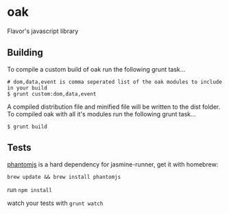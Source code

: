 oak
===

Flavor's javascript library

Building
-------
To compile a custom build of oak run the following grunt task...

    # dom,data,event is comma seperated list of the oak modules to include in your build
    $ grunt custom:dom,data,event

A compiled distribution file and minified file will be written to the dist folder. To compiled oak with all it's modules run the following grunt task...

    $ grunt build

Tests
-----

[phantomjs](http://phantomjs.org/) is a hard dependency for jasmine-runner, get it with homebrew:

    brew update && brew install phantomjs

run `npm install`

watch your tests with `grunt watch`
